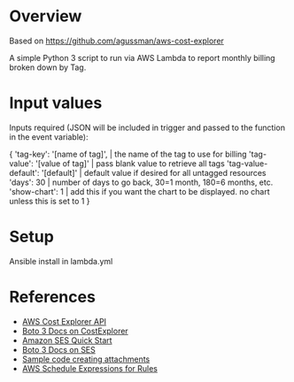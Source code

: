# Overview

Based on https://github.com/agussman/aws-cost-explorer

A simple Python 3 script to run via AWS Lambda to report monthly billing broken down by Tag.

# Input values

Inputs required (JSON will be included in trigger and passed to the function in the event variable):

   {
       'tag-key': '[name of tag]',      | the name of the tag to use for billing
       'tag-value': '[value of tag]'    | pass blank value to retrieve all tags
       'tag-value-default': '[default]' | default value if desired for all untagged resources
       'days': 30                       | number of days to go back, 30=1 month, 180=6 months, etc.
       'show-chart': 1                  | add this if you want the chart to be displayed. no chart unless this is set to 1
   }

# Setup

Ansible install in lambda.yml

# References

* [AWS Cost Explorer API](https://docs.aws.amazon.com/awsaccountbilling/latest/aboutv2/cost-explorer-api.html)
* [Boto 3 Docs on CostExplorer](http://boto3.readthedocs.io/en/latest/reference/services/ce.html)
* [Amazon SES Quick Start](https://docs.aws.amazon.com/ses/latest/DeveloperGuide/quick-start.html)
* [Boto 3 Docs on SES](http://boto3.readthedocs.io/en/latest/reference/services/ses.html)
* [Sample code creating attachments](https://gist.github.com/yosemitebandit/2883593)
* [AWS Schedule Expressions for Rules](https://docs.aws.amazon.com/AmazonCloudWatch/latest/events/ScheduledEvents.html)
